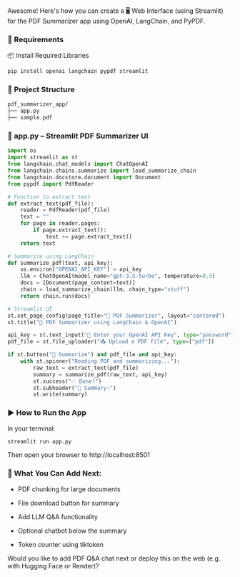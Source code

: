 Awesome! Here's how you can create a 🖥️ Web Interface (using Streamlit) for the PDF Summarizer app using OpenAI, LangChain, and PyPDF.

### 🧰 Requirements
📦 Install Required Libraries
```bash
pip install openai langchain pypdf streamlit
```
### 📁 Project Structure
```bash
pdf_summarizer_app/
├── app.py
├── sample.pdf
```
### 🧾 app.py – Streamlit PDF Summarizer UI
```python
import os
import streamlit as st
from langchain.chat_models import ChatOpenAI
from langchain.chains.summarize import load_summarize_chain
from langchain.docstore.document import Document
from pypdf import PdfReader

# Function to extract text
def extract_text(pdf_file):
    reader = PdfReader(pdf_file)
    text = ""
    for page in reader.pages:
        if page.extract_text():
            text += page.extract_text()
    return text

# Summarize using LangChain
def summarize_pdf(text, api_key):
    os.environ["OPENAI_API_KEY"] = api_key
    llm = ChatOpenAI(model_name="gpt-3.5-turbo", temperature=0.3)
    docs = [Document(page_content=text)]
    chain = load_summarize_chain(llm, chain_type="stuff")
    return chain.run(docs)

# Streamlit UI
st.set_page_config(page_title="📄 PDF Summarizer", layout="centered")
st.title("📄 PDF Summarizer using LangChain & OpenAI")

api_key = st.text_input("🔑 Enter your OpenAI API Key", type="password")
pdf_file = st.file_uploader("📤 Upload a PDF file", type=["pdf"])

if st.button("🧠 Summarize") and pdf_file and api_key:
    with st.spinner("Reading PDF and summarizing..."):
        raw_text = extract_text(pdf_file)
        summary = summarize_pdf(raw_text, api_key)
        st.success("✅ Done!")
        st.subheader("📝 Summary:")
        st.write(summary)
```
### ▶️ How to Run the App
In your terminal:

```bash
streamlit run app.py
```
Then open your browser to http://localhost:8501

### 🧠 What You Can Add Next:
- PDF chunking for large documents

- File download button for summary

- Add LLM Q&A functionality

- Optional chatbot below the summary

- Token counter using tiktoken

Would you like to add PDF Q&A chat next or deploy this on the web (e.g. with Hugging Face or Render)?
